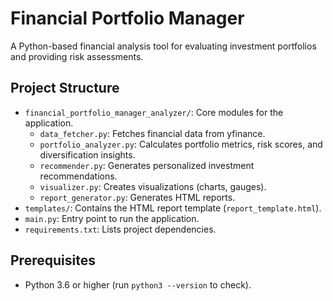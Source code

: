 # Financial Portfolio Manager

A Python-based financial analysis tool for evaluating investment portfolios and providing risk assessments.

## Project Structure

- `financial_portfolio_manager_analyzer/`: Core modules for the application.
  - `data_fetcher.py`: Fetches financial data from yfinance.
  - `portfolio_analyzer.py`: Calculates portfolio metrics, risk scores, and diversification insights.
  - `recommender.py`: Generates personalized investment recommendations.
  - `visualizer.py`: Creates visualizations (charts, gauges).
  - `report_generator.py`: Generates HTML reports.
- `templates/`: Contains the HTML report template (`report_template.html`).
- `main.py`: Entry point to run the application.
- `requirements.txt`: Lists project dependencies.

## Prerequisites

- Python 3.6 or higher (run `python3 --version` to check).